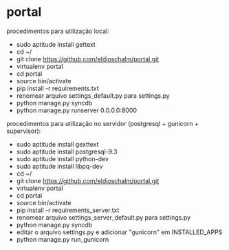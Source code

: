 portal
======

procedimentos para utilização local:
- sudo aptitude install gettext
- cd ~/
- git clone https://github.com/eldioschalm/portal.git
- virtualenv portal
- cd portal
- source bin/activate
- pip install -r requirements.txt
- renomear arquivo settings_default.py para settings.py
- python manage.py syncdb
- python manage.py runserver 0.0.0.0:8000

procedimentos para utilização no servidor (postgresql + gunicorn + supervisor):
- sudo aptitude install gexttext
- sudo aptitude install postgresql-9.3
- sudo aptitude install python-dev
- sudo aptitude install libpq-dev
- cd ~/
- git clone https://github.com/eldioschalm/portal.git
- virtualenv portal
- cd portal
- source bin/activate
- pip install -r requirements_server.txt
- renomear arquivo settings_server_default.py para settings.py
- python manage.py syncdb
- editar o arquivo settings.py e adicionar "gunicorn" em INSTALLED_APPS
- python manage.py run_gunicorn

